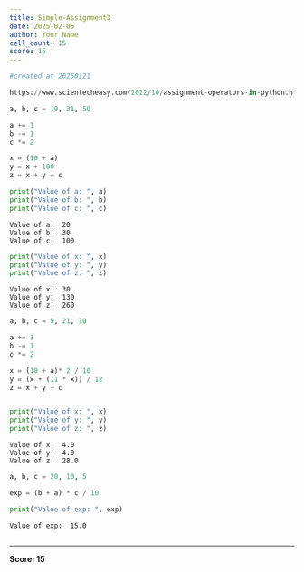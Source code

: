 ```yaml
---
title: Simple-Assignment3
date: 2025-02-05
author: Your Name
cell_count: 15
score: 15
---
```


```python
#created at 20250121
```


```python
https://www.scientecheasy.com/2022/10/assignment-operators-in-python.html/
```


```python
a, b, c = 19, 31, 50
```


```python
a += 1
b -= 1
c *= 2
```


```python
x = (10 + a)
y = x + 100
z = x + y + c
```


```python
print("Value of a: ", a)
print("Value of b: ", b)
print("Value of c: ", c)

```

    Value of a:  20
    Value of b:  30
    Value of c:  100



```python
print("Value of x: ", x)
print("Value of y: ", y)
print("Value of z: ", z)
```

    Value of x:  30
    Value of y:  130
    Value of z:  260



```python
a, b, c = 9, 21, 10
```


```python
a += 1
b -= 1
c *= 2
```


```python
x = (10 + a)* 2 / 10
y = (x + (11 * x)) / 12
z = x + y + c
```


```python

print("Value of x: ", x)
print("Value of y: ", y)
print("Value of z: ", z)
```

    Value of x:  4.0
    Value of y:  4.0
    Value of z:  28.0



```python
a, b, c = 20, 10, 5
```


```python
exp = (b + a) * c / 10
```


```python
print("Value of exp: ", exp)
```

    Value of exp:  15.0



```python

```


---
**Score: 15**